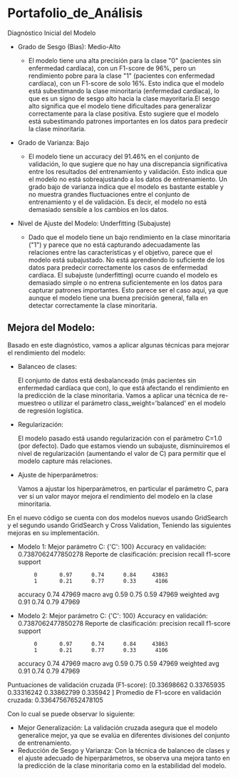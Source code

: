 # Portafolio_de_Análisis

Diagnóstico Inicial del Modelo


- Grado de Sesgo (Bias): Medio-Alto


  - El modelo tiene una alta precisión para la clase "0" (pacientes sin enfermedad cardíaca), con un F1-score de 96%, pero un rendimiento pobre para la clase "1" (pacientes con enfermedad cardíaca), con un F1-score de solo 16%. Esto indica que el modelo está subestimando la clase minoritaria (enfermedad cardíaca), lo que es un signo de sesgo alto hacia la clase mayoritaria.El sesgo alto significa que el modelo tiene dificultades para generalizar correctamente para la clase positiva. Esto sugiere que el modelo está subestimando patrones importantes en los datos para predecir la clase minoritaria.
- Grado de Varianza: Bajo

  - El modelo tiene un accuracy del 91.46% en el conjunto de validación, lo que sugiere que no hay una discrepancia significativa entre los resultados del entrenamiento y validación. Esto indica que el modelo no está sobreajustando a los datos de entrenamiento. Un grado bajo de varianza indica que el modelo es bastante estable y no muestra grandes fluctuaciones entre el conjunto de entrenamiento y el de validación. Es decir, el modelo no está demasiado sensible a los cambios en los datos.
- Nivel de Ajuste del Modelo: Underfitting (Subajuste)
  - Dado que el modelo tiene un bajo rendimiento en la clase minoritaria ("1") y parece que no está capturando adecuadamente las relaciones entre las características y el objetivo, parece que el modelo está subajustado. No está aprendiendo lo suficiente de los datos para predecir correctamente los casos de enfermedad cardíaca. El subajuste (underfitting) ocurre cuando el modelo es demasiado simple o no entrena suficientemente en los datos para capturar patrones importantes. Esto parece ser el caso aquí, ya que aunque el modelo tiene una buena precisión general, falla en detectar correctamente la clase minoritaria.


## Mejora del Modelo:


Basado en este diagnóstico, vamos a aplicar algunas técnicas para mejorar el rendimiento del modelo:

- Balanceo de clases:

    El conjunto de datos está desbalanceado (más pacientes sin enfermedad cardíaca que con), lo que está afectando el rendimiento en la predicción de la clase minoritaria. Vamos a aplicar una técnica de re-muestreo o utilizar el parámetro class_weight='balanced' en el modelo de regresión logística.


- Regularización:

  El modelo pasado está usando regularización con el parámetro C=1.0 (por defecto). Dado que estamos viendo un subajuste, disminuiremos el nivel de regularización (aumentando el valor de C) para permitir que el modelo capture más relaciones.

  
- Ajuste de hiperparámetros:

  Vamos a ajustar los hiperparámetros, en particular el parámetro C, para ver si un valor mayor mejora el rendimiento del modelo en la clase minoritaria.


En el nuevo código se cuenta con dos modelos nuevos usando GridSearch y el segundo usando GridSearch y Cross Validation, Teniendo las siguientes mejoras en su implementación.


- Modelo 1:
  Mejor parámetro C: {'C': 100}
Accuracy en validación: 0.7387062477850278
Reporte de clasificación:
              precision    recall  f1-score   support

           0       0.97      0.74      0.84     43863
           1       0.21      0.77      0.33      4106

    accuracy                           0.74     47969
   macro avg       0.59      0.75      0.59     47969
weighted avg       0.91      0.74      0.79     47969


- Modelo 2:
  Mejor parámetro C: {'C': 100}
Accuracy en validación: 0.7387062477850278
Reporte de clasificación:
              precision    recall  f1-score   support

           0       0.97      0.74      0.84     43863
           1       0.21      0.77      0.33      4106

    accuracy                           0.74     47969
   macro avg       0.59      0.75      0.59     47969
weighted avg       0.91      0.74      0.79     47969

Puntuaciones de validación cruzada (F1-score): [0.33698662 0.33765935 0.33316242 0.33862799 0.335942  ]
Promedio de F1-score en validación cruzada: 0.33647567652478105

Con lo cual se puede observar lo siguiente:

- Mejor Generalización: La validación cruzada asegura que el modelo generalice mejor, ya que se evalúa en diferentes divisiones del conjunto de entrenamiento.
- Reducción de Sesgo y Varianza: Con la técnica de balanceo de clases y el ajuste adecuado de hiperparámetros, se observa una mejora tanto en la predicción de la clase minoritaria como en la estabilidad del modelo.
